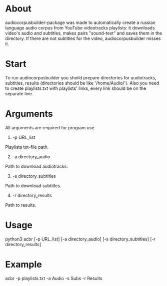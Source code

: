 # About

audiocorpusbuilder-package was made to automatically create a russian language audio corpus from YouTube videotracks playlists: it downloads video's audio and subtitles, makes pairs "sound-text" and saves them in the directory. If there are not subtitles for the video, audiocorpusbuilder misses it.

# Start

To run audiocorpusbuilder you shoild prepare directories for audiotracks, subtitles, results (directories should be like '/home/Audio/'). Also you need to create playlists.txt with playlists' links, every link should be on the separate line.

# Arguments

All arguments are required for program use.

1. -p URL_list

Playlists txt-file path.

2. -a directory_audio

Path to download audiotracks.

3. -s directory_subtitles

Path to download subtitles.

4. -r directory_results

Path to results.

# Usage

python3 acbr [-p URL_list] [-a directory_audio] [-s directory_subtitles] [-r directory_results] 

# Example

acbr -p playlists.txt -a Audio -s Subs -r Results
